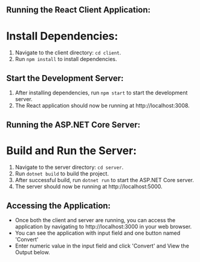 ## Running the React Client Application:

# Install Dependencies:

1. Navigate to the client directory: `cd client`.
2. Run `npm install` to install dependencies.

## Start the Development Server:

1. After installing dependencies, run `npm start` to start the development server.
2. The React application should now be running at http://localhost:3008.

## Running the ASP.NET Core Server:

# Build and Run the Server:

1. Navigate to the server directory: `cd server`.
2. Run `dotnet build` to build the project.
3. After successful build, run `dotnet run` to start the ASP.NET Core server.
4. The server should now be running at http://localhost:5000.

## Accessing the Application:

- Once both the client and server are running, you can access the application by navigating to http://localhost:3000 in your web browser.
- You can see the application with input field and one button named 'Convert'
- Enter numeric value in the input field and click 'Convert' and View the Output below.
